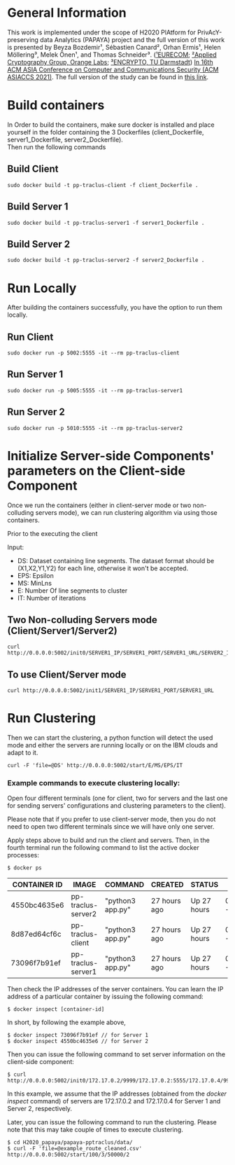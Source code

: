 # General Information
This work is implemented under the scope of H2020 PlAtform for PrivAcY-preserving data Analytics (PAPAYA) project and the full version of this work is presented by Beyza Bozdemir¹, Sébastien Canard², Orhan Ermis¹, Helen Möllering³, Melek Önen¹, and Thomas Schneider³. ([¹EURECOM](https://www.eurecom.fr/); [²Applied Cryptography Group, Orange Labs](https://crypto.orange-labs.fr/people/); [³ENCRYPTO, TU Darmstadt](https://www.encrypto.cs.tu-darmstadt.de/home_page/index.en.jsp))
[In 16th ACM ASIA Conference on Computer and Communications Security (ACM ASIACCS 2021)](https://asiaccs2021.comp.polyu.edu.hk/). The full version of the study can be found in [this link](https://eprint.iacr.org/2021/612).

# Build containers
In  Order  to  build  the  containers,  make  sure  docker  is  installed  and place yourself in the folder containing the 3 Dockerfiles (client_Dockerfile, server1_Dockerfile, server2_Dockerfile).  
Then run the following commands
## Build Client
```
sudo docker build -t pp-traclus-client -f client_Dockerfile .
```
## Build Server 1
```
sudo docker build -t pp-traclus-server1 -f server1_Dockerfile .
```
## Build Server 2
```
sudo docker build -t pp-traclus-server2 -f server2_Dockerfile .
```
# Run Locally
After building the containers successfully, you have the option to run them locally.
## Run Client
```
sudo docker run -p 5002:5555 -it --rm pp-traclus-client
```
## Run Server 1
```
sudo docker run -p 5005:5555 -it --rm pp-traclus-server1
```
## Run Server 2
```
sudo docker run -p 5010:5555 -it --rm pp-traclus-server2
```

<!--- # Push to IBM
Or you can push them to the IBM clouds.

## Client
```
sudo docker tag pp-traclus-client de.icr.io/papaya-de/pp-traclus-client:latest
sudo docker push de.icr.io/papaya-de/pp-traclus-client:latest
```
## Server 1
```
sudo docker tag pp-traclus-server1 de.icr.io/papaya-de/pp-traclus-server1:latest
sudo docker push de.icr.io/papaya-de/pp-traclus-server1:latest
```
## Server 2
```
sudo docker tag pp-traclus-server2 de.icr.io/papaya-de/pp-traclus-server2:latest
sudo docker push de.icr.io/papaya-de/pp-traclus-server2:latest
```

After activating the server1 and server2 on the papaya platform, we need to run the client locally.
```
sudo docker run -p 5002:5555 -it --rm pp-traclus-client
```
--->
# Initialize Server-side Components' parameters on the Client-side Component
Once we run the containers (either in client-server mode or two non-colluding servers mode), we can run clustering algorithm via using those containers.  

Prior to the executing the client 

Input:  
- DS: Dataset containing line segments. The dataset format should be (X1,X2,Y1,Y2) for each line, otherwise it won't be accepted.   
- EPS: Epsilon   
- MS: MinLns   
- E: Number Of line segments to cluster   
- IT: Number of iterations   

## Two Non-colluding Servers mode (Client/Server1/Server2)
```
curl http://0.0.0.0:5002/init0/SERVER1_IP/SERVER1_PORT/SERVER1_URL/SERVER2_IP/SERVER2_PORT/SERVER2_URL
```

## To use Client/Server mode
```
curl http://0.0.0.0:5002/init1/SERVER1_IP/SERVER1_PORT/SERVER1_URL
```


# Run Clustering
Then we can start the clustering, a python function will detect the used mode and either the servers are running locally or on the IBM clouds and adapt to it.
```
curl -F 'file=@DS' http://0.0.0.0:5002/start/E/MS/EPS/IT
```

### Example commands to execute clustering locally:

Open four different terminals (one for client, two for servers and the last one for sending servers' configurations and clustering parameters to the client). 

Please note that if you prefer to use client-server mode, then you do not need to open two different terminals since we will have only one server.

Apply steps above to build and run the client and servers. Then, in the fourth terminal run the following command to list the active docker processes:

```
$ docker ps
```

| CONTAINER ID | IMAGE              | COMMAND          | CREATED      | STATUS      | PORTS                  | NAMES           |
| ------------ | ------------------ | ---------------- | ------------ | ----------- | ---------------------- | --------------- |
| 4550bc4635e6 | pp-traclus-server2 | "python3 app.py" | 27 hours ago | Up 27 hours | 0.0.0.0:5010->5555/tcp | clever_bhabha   |
| 8d87ed64cf6c | pp-traclus-client  | "python3 app.py" | 27 hours ago | Up 27 hours | 0.0.0.0:5002->5555/tcp | priceless_haibt |
| 73096f7b91ef | pp-traclus-server1 | "python3 app.py" | 27 hours ago | Up 27 hours | 0.0.0.0:5005->5555/tcp | amazing_wright  |

Then check the IP addresses of the server containers. You can learn the IP address of a particular container by issuing the following command:

```
$ docker inspect [container-id]
```

In short, by following the example above,

```
$ docker inspect 73096f7b91ef // for Server 1
$ docker inspect 4550bc4635e6 // for Server 2
```

Then you can issue the following command to set server information on the client-side component:

```
$ curl http://0.0.0.0:5002/init0/172.17.0.2/9999/172.17.0.2:5555/172.17.0.4/9999/172.17.0.4:5555
```

In this example, we assume that the IP addresses (obtained from the _docker inspect_ command) of servers are 172.17.0.2 and 172.17.0.4 for Server 1 and Server 2, respectively.

Later, you can issue the following command to run the clustering. Please note that this may take couple of times to execute clustering.

```
$ cd H2020_papaya/papaya-pptraclus/data/
$ curl -F 'file=@example_route_cleaned.csv' http://0.0.0.0:5002/start/100/3/50000/2

```

